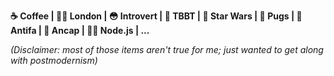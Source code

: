 **☕ Coffee | 💂‍♂️ London | 😳 Introvert | 🖖 TBBT | 🚀 Star Wars | 🐶 Pugs | 🏴 Antifa | 🐍 Ancap | 👨‍💻 Node.js | ...**

_(Disclaimer: most of those items aren't true for me; just wanted to get along with postmodernism)_

